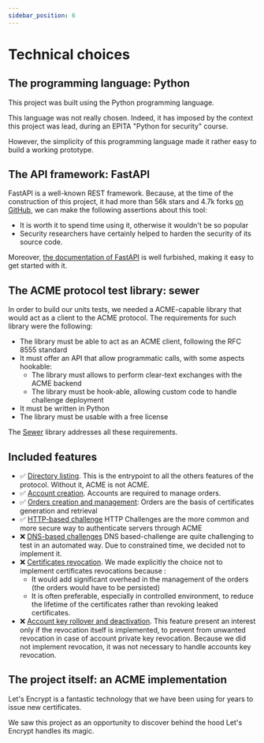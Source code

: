 ```yaml
---
sidebar_position: 6
---
```


# Technical choices

## The programming language: Python
This project was built using the Python programming language.

This language was not really chosen. Indeed, it has imposed by the context this project was lead, during an EPITA "Python for security" course.

However, the simplicity of this programming language made it rather easy to build a working prototype.


## The API framework: FastAPI
FastAPI is a well-known REST framework. Because, at the time of the construction  of this project, it had more than 56k stars and 4.7k forks [on GitHub](https://github.com/tiangolo/fastapi), we can make  the following assertions about this tool:

* It is worth it to spend time using it, otherwise it wouldn't be so popular
* Security researchers have certainly helped to harden the security of its source code.

Moreover, [the documentation of FastAPI](https://fastapi.tiangolo.com/) is well furbished, making it easy to get started with it.


## The ACME protocol test library: sewer 
In order to build our units tests, we needed a ACME-capable library that would act as a client to the ACME protocol. The requirements for such library were the following:

* The library must be able to act as an ACME client, following the RFC 8555 standard
* It must offer an API that allow programmatic calls, with some aspects hookable:
  * The library must allows to perform clear-text exchanges with the ACME backend
  * The library must be hook-able, allowing custom code to handle challenge deployment
* It must be written in Python
* The library must be usable with a free license

The [Sewer](https://github.com/komuw/sewer) library addresses all these requirements.


## Included features
* ✅ [Directory listing](https://www.rfc-editor.org/rfc/rfc8555#section-7.1.1). This is the  entrypoint to all the others features of the protocol. Without it, ACME is not ACME.
* ✅ [Account creation](https://www.rfc-editor.org/rfc/rfc8555#section-7.3). Accounts are required to manage orders.
* ✅ [Orders creation and management](https://www.rfc-editor.org/rfc/rfc8555#section-7.4): Orders are the basis of certificates generation and retrieval
* ✅ [HTTP-based challenge](https://www.rfc-editor.org/rfc/rfc8555#section-8.3) HTTP Challenges are the more common and more secure way to authenticate servers through  ACME
* ❌ [DNS-based challenges](https://www.rfc-editor.org/rfc/rfc8555#section-8.4) DNS based-challenge are quite challenging to test in an automated way. Due to constrained time, we decided not to implement it.
* ❌ [Certificates revocation](https://www.rfc-editor.org/rfc/rfc8555#section-7.6). We made explicitly the choice not to implement certificates revocations because :
  * It would add significant overhead in the management of the orders (the orders would have to be persisted)
  * It is often preferable, especially in controlled environment, to reduce the lifetime of the certificates rather than revoking leaked certificates.
* ❌ [Account key rollover and deactivation](https://www.rfc-editor.org/rfc/rfc8555#section-7.3.5). This feature present an interest only if the revocation itself is implemented, to prevent from unwanted revocation in case of account private key revocation. Because we did not implement revocation, it was not necessary to handle accounts key revocation. 


## The project itself: an ACME implementation
Let's Encrypt is a fantastic technology that we have been using for years to issue new certificates.

We saw this project as an opportunity to discover behind the hood Let's Encrypt handles its magic.